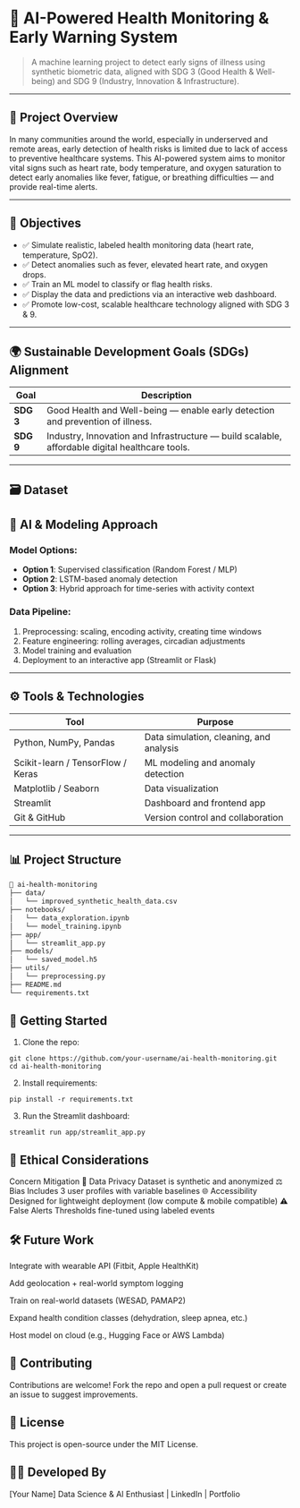 # 🧠 AI-Powered Health Monitoring & Early Warning System

> A machine learning project to detect early signs of illness using synthetic biometric data, aligned with SDG 3 (Good Health & Well-being) and SDG 9 (Industry, Innovation & Infrastructure).

---

## 📌 Project Overview

In many communities around the world, especially in underserved and remote areas, early detection of health risks is limited due to lack of access to preventive healthcare systems. This AI-powered system aims to monitor vital signs such as heart rate, body temperature, and oxygen saturation to detect early anomalies like fever, fatigue, or breathing difficulties — and provide real-time alerts.

---

## 🎯 Objectives

- ✅ Simulate realistic, labeled health monitoring data (heart rate, temperature, SpO2).
- ✅ Detect anomalies such as fever, elevated heart rate, and oxygen drops.
- ✅ Train an ML model to classify or flag health risks.
- ✅ Display the data and predictions via an interactive web dashboard.
- ✅ Promote low-cost, scalable healthcare technology aligned with SDG 3 & 9.

---

## 🌍 Sustainable Development Goals (SDGs) Alignment

| Goal | Description |
|------|-------------|
| **SDG 3** | Good Health and Well-being — enable early detection and prevention of illness. |
| **SDG 9** | Industry, Innovation and Infrastructure — build scalable, affordable digital healthcare tools. |

---

## 🗃️ Dataset



## 🧠 AI & Modeling Approach

### Model Options:
- **Option 1**: Supervised classification (Random Forest / MLP)
- **Option 2**: LSTM-based anomaly detection
- **Option 3**: Hybrid approach for time-series with activity context

### Data Pipeline:
1. Preprocessing: scaling, encoding activity, creating time windows
2. Feature engineering: rolling averages, circadian adjustments
3. Model training and evaluation
4. Deployment to an interactive app (Streamlit or Flask)

---

## ⚙️ Tools & Technologies

| Tool | Purpose |
|------|---------|
| Python, NumPy, Pandas | Data simulation, cleaning, and analysis |
| Scikit-learn / TensorFlow / Keras | ML modeling and anomaly detection |
| Matplotlib / Seaborn | Data visualization |
| Streamlit | Dashboard and frontend app |
| Git & GitHub | Version control and collaboration |

---

## 📊 Project Structure

```bash
📁 ai-health-monitoring
├── data/
│   └── improved_synthetic_health_data.csv
├── notebooks/
│   └── data_exploration.ipynb
│   └── model_training.ipynb
├── app/
│   └── streamlit_app.py
├── models/
│   └── saved_model.h5
├── utils/
│   └── preprocessing.py
├── README.md
└── requirements.txt

````
## 🚀 Getting Started
1. Clone the repo:
````
git clone https://github.com/your-username/ai-health-monitoring.git
cd ai-health-monitoring
````
2. Install requirements:
````
pip install -r requirements.txt
````
3. Run the Streamlit dashboard:
````
streamlit run app/streamlit_app.py
````
## 🧪 Ethical Considerations
Concern	Mitigation
🔐 Data Privacy	Dataset is synthetic and anonymized
⚖️ Bias	Includes 3 user profiles with variable baselines
🌐 Accessibility	Designed for lightweight deployment (low compute & mobile compatible)
⚠️ False Alerts	Thresholds fine-tuned using labeled events

## 🛠️ Future Work
 Integrate with wearable API (Fitbit, Apple HealthKit)

 Add geolocation + real-world symptom logging

 Train on real-world datasets (WESAD, PAMAP2)

 Expand health condition classes (dehydration, sleep apnea, etc.)

 Host model on cloud (e.g., Hugging Face or AWS Lambda)

## 🤝 Contributing
Contributions are welcome! Fork the repo and open a pull request or create an issue to suggest improvements.

## 📄 License
This project is open-source under the MIT License.

## 👩‍💻 Developed By
[Your Name]
Data Science & AI Enthusiast | LinkedIn | Portfolio
